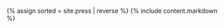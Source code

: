 ---
---
<script>const mode = 'press';</script>

{% assign sorted = site.press | reverse %}
{% include content.markdown %}

<script src="/js/content.min.js"></script>